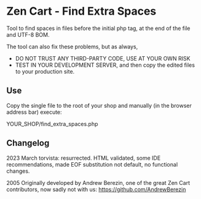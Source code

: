 # Zen Cart - Find Extra Spaces
Tool to find spaces in files before the initial php tag, at the end of the file and UTF-8 BOM.

The tool can also fix these problems, but as always,
- DO NOT TRUST ANY THIRD-PARTY CODE, USE AT YOUR OWN RISK
- TEST IN YOUR DEVELOPMENT SERVER, and then copy the edited files to your  production site.

## Use
Copy the single file to the root of your shop and manually (in the browser address bar) execute: 

YOUR_SHOP/find_extra_spaces.php

## Changelog
2023 March torvista: resurrected. HTML validated, some IDE recommendations, made EOF substitution not default, no functional changes.

2005 Originally developed by Andrew Berezin, one of the great Zen Cart contributors, now sadly not with us: 
https://github.com/AndrewBerezin
